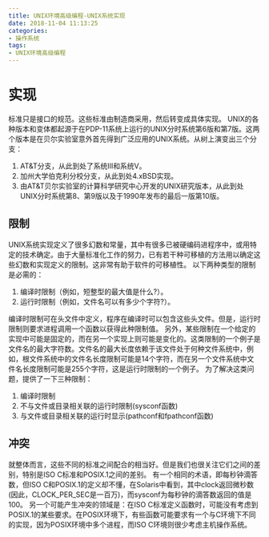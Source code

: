 ```yaml
---
title: UNIX环境高级编程-UNIX系统实现
date: 2018-11-04 11:13:25
categories:
- 操作系统
tags:
- UNIX环境高级编程
---
```

# 实现

标准只是接口的规范。这些标准由制造商采用，然后转变成具体实现。
UNIX的各种版本和变体都起源于在PDP-11系统上运行的UNIX分时系统第6版和第7版。这两个版本是在贝尔实验室意外首先得到广泛应用的UNIX系统。从树上演变出三个分支：

1. AT&T分支，从此到处了系统III和系统V。
2. 加州大学伯克利分校分支，从此到处4.xBSD实现。
3. 由AT&T贝尔实验室的计算科学研究中心开发的UNIX研究版本，从此到处UNIX分时系统第8、第9版以及于1990年发布的最后一版第10版。

## 限制

UNIX系统实现定义了很多幻数和常量，其中有很多已被硬编码进程序中，或用特定的技术确定。由于大量标准化工作的努力，已有若干种可移植的方法用以确定这些幻数和实现定义的限制。这非常有助于软件的可移植性。
以下两种类型的限制是必需的：

1. 编译时限制（例如，短整型的最大值是什么?）。
2. 运行时限制（例如，文件名可以有多少个字符?）。

编译时限制可在头文件中定义，程序在编译时可以包含这些头文件。但是，运行时限制则要求进程调用一个函数以获得此种限制值。
另外，某些限制在一个给定的实现中可能是固定的，而在另一个实现上则可能是变化的。这类限制的一个例子是文件名的最大字符数。文件名的最大长度依赖于该文件处于何种文件系统中，例如，根文件系统中的文件名长度限制可能是14个字符，而在另一个文件系统中文件名长度限制可能是255个字符，这是运行时限制的一个例子。
为了解决这类问题，提供了一下三种限制：

1. 编译时限制
2. 不与文件或目录相关联的运行时限制(sysconf函数)
3. 与文件或目录相关联的运行时显示(pathconf和fpathconf函数)

## 冲突

就整体而言，这些不同的标准之间配合的相当好。但是我们也很关注它们之间的差别，特别是ISO C标准和POSIX.1之间的差别。
有一个相同的术语，即每秒钟滴答数，但ISO C和POSIX.1的定义却不懂，在Solaris中看到，其中clock返回微秒数(因此，CLOCK_PER_SEC是一百万)，而sysconf为每秒钟的滴答数返回的值是100。
另一个可能产生冲突的领域是：在ISO C标准定义函数时，可能没有考虑到POSIX.1的某些要求。在POSIX环境下，有些函数可能要求有一个与C环境下不同的实现，因为POSIX环境中多个进程，而ISO C环境则很少考虑主机操作系统。